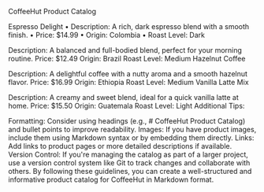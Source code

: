 CoffeeHut Product Catalog

Espresso Delight
•	Description: A rich, dark espresso blend with a smooth finish.
•	Price: $14.99
•	Origin: Colombia
•	Roast Level: Dark


Description: A balanced and full-bodied blend, perfect for your morning routine.
Price: $12.49
Origin: Brazil
Roast Level: Medium
Hazelnut Coffee

Description: A delightful coffee with a nutty aroma and a smooth hazelnut flavor.
Price: $16.99
Origin: Ethiopia
Roast Level: Medium
Vanilla Latte Mix

Description: A creamy and sweet blend, ideal for a quick vanilla latte at home.
Price: $15.50
Origin: Guatemala
Roast Level: Light
Additional Tips:

Formatting: Consider using headings (e.g., # CoffeeHut Product Catalog) and bullet points to improve readability.
Images: If you have product images, include them using Markdown syntax or by embedding them directly.
Links: Add links to product pages or more detailed descriptions if available.
Version Control: If you're managing the catalog as part of a larger project, use a version control system like Git to track changes and collaborate with others.
By following these guidelines, you can create a well-structured and informative product catalog for CoffeeHut in Markdown format.
